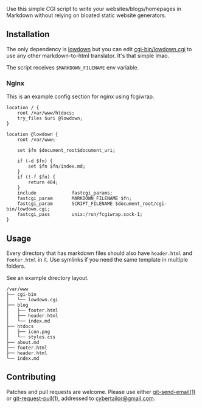 Use this simple CGI script to write your websites/blogs/homepages in Markdown
without relying on bloated static website generators.

## Installation
The only dependency is [lowdown](https://kristaps.bsd.lv/lowdown/) but you can
edit [cgi-bin/lowdown.cgi](/lowdown.cgi/tree/cgi-bin/lowdown.cgi) to use any
other markdown-to-html translator. It's that simple lmao.

The script receives `$MARKDOWN_FILENAME` env variable.

### Nginx
This is an example config section for nginx using fcgiwrap.
```nginx
location / {
    root /var/www/htdocs;
    try_files $uri @lowdown;
}

location @lowdown {
    root /var/www;

    set $fn $document_root$document_uri;

    if (-d $fn) {
        set $fn $fn/index.md;
    }
    if (!-f $fn) {
        return 404;
    }
    include             fastcgi_params;
    fastcgi_param       MARKDOWN_FILENAME $fn;
    fastcgi_param       SCRIPT_FILENAME $document_root/cgi-bin/lowdown.cgi;
    fastcgi_pass        unix:/run/fcgiwrap.sock-1;
}
```

## Usage
Every directory that has markdown files should also have `header.html` and
`footer.html` in it. Use symlinks if you need the same template in multiple
folders.

See an example directory layout.
```
/var/www
├── cgi-bin
│   └── lowdown.cgi
├── blog
│   ├── footer.html
│   ├── header.html
│   └── index.md
├── htdocs
│   ├── icon.png
│   └── styles.css
├── about.md
├── footer.html
├── header.html
└── index.md
```

## Contributing
Patches and pull requests are welcome. Please use either
[git-send-email(1)](https://git-send-email.io/) or
[git-request-pull(1)](https://git-scm.com/docs/git-request-pull), addressed to
cybertailor@gmail.com.

